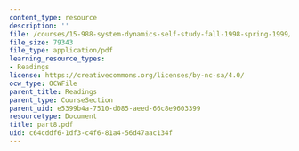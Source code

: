 ```yaml
---
content_type: resource
description: ''
file: /courses/15-988-system-dynamics-self-study-fall-1998-spring-1999/c64cddf61df3c4f681a456d47aac134f_part8.pdf
file_size: 79343
file_type: application/pdf
learning_resource_types:
- Readings
license: https://creativecommons.org/licenses/by-nc-sa/4.0/
ocw_type: OCWFile
parent_title: Readings
parent_type: CourseSection
parent_uid: e5399b4a-7510-d085-aeed-66c8e9603399
resourcetype: Document
title: part8.pdf
uid: c64cddf6-1df3-c4f6-81a4-56d47aac134f
---
```

